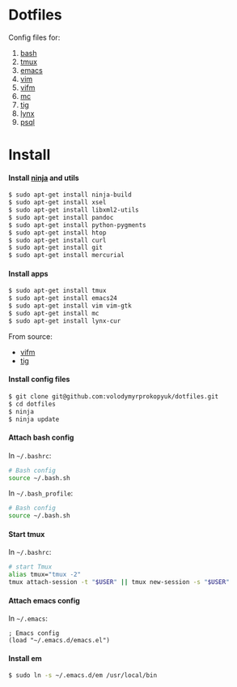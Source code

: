 # Dotfiles

Config files for:

1. [bash](http://www.gnu.org/software/bash/)
1. [tmux](http://tmux.github.io/)
1. [emacs](http://www.gnu.org/software/emacs/)
1. [vim](http://www.vim.org/)
1. [vifm](http://vifm.info/)
1. [mc](https://www.midnight-commander.org/)
1. [tig](https://github.com/jonas/tig)
1. [lynx](http://lynx.invisible-island.net/lynx.html)
1. [psql](http://www.postgresql.org/docs/9.4/static/app-psql.html)

# Install

#### Install [ninja](https://martine.github.io/ninja/) and utils

```bash
$ sudo apt-get install ninja-build
$ sudo apt-get install xsel
$ sudo apt-get install libxml2-utils
$ sudo apt-get install pandoc
$ sudo apt-get install python-pygments
$ sudo apt-get install htop
$ sudo apt-get install curl
$ sudo apt-get install git
$ sudo apt-get install mercurial
```

#### Install apps

```bash
$ sudo apt-get install tmux
$ sudo apt-get install emacs24
$ sudo apt-get install vim vim-gtk
$ sudo apt-get install mc
$ sudo apt-get install lynx-cur
```
From source:

- [vifm](http://vifm.info/)
- [tig](https://github.com/jonas/tig)

#### Install config files

```bash
$ git clone git@github.com:volodymyrprokopyuk/dotfiles.git
$ cd dotfiles
$ ninja
$ ninja update
```

#### Attach bash config

In `~/.bashrc`:
```bash
# Bash config
source ~/.bash.sh
```

In `~/.bash_profile`:
```bash
# Bash config
source ~/.bash.sh
```

#### Start tmux

In `~/.bashrc`:
```bash
# start Tmux
alias tmux="tmux -2"
tmux attach-session -t "$USER" || tmux new-session -s "$USER"
```

#### Attach emacs config

In `~/.emacs`:
```elisp
; Emacs config
(load "~/.emacs.d/emacs.el")
```

#### Install em

```bash
$ sudo ln -s ~/.emacs.d/em /usr/local/bin
```
